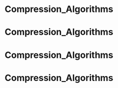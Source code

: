# Compression_Algorithms
# Compression_Algorithms
# Compression_Algorithms
# Compression_Algorithms
